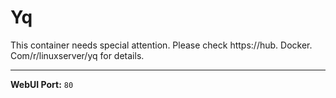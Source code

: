 # Yq

This container needs special attention. Please check https://hub. Docker. Com/r/linuxserver/yq for details.

---

**WebUI Port:** `80`